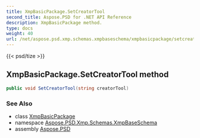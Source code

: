 ```yaml
---
title: XmpBasicPackage.SetCreatorTool
second_title: Aspose.PSD for .NET API Reference
description: XmpBasicPackage method. 
type: docs
weight: 40
url: /net/aspose.psd.xmp.schemas.xmpbaseschema/xmpbasicpackage/setcreatortool/
---
```

{{< psd/tize >}}
## XmpBasicPackage.SetCreatorTool method

```csharp
public void SetCreatorTool(string creatorTool)
```

### See Also

* class [XmpBasicPackage](../)
* namespace [Aspose.PSD.Xmp.Schemas.XmpBaseSchema](../../xmpbasicpackage/)
* assembly [Aspose.PSD](../../../)


